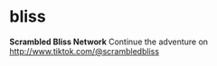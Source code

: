 # bliss
<B>Scrambled Bliss Network</B>
Continue the adventure on http://www.tiktok.com/@scrambledbliss
